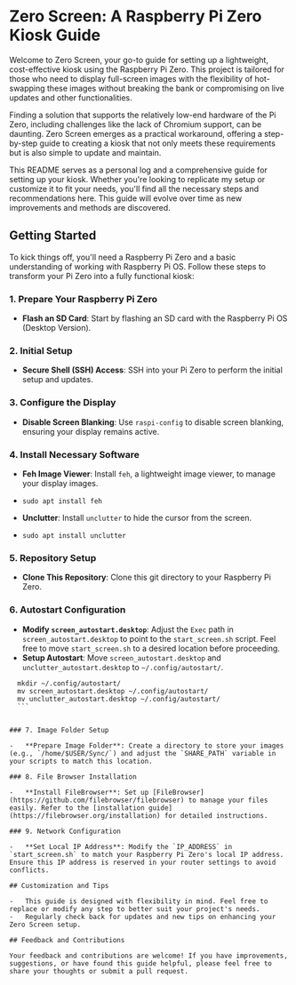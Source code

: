 
# Zero Screen: A Raspberry Pi Zero Kiosk Guide

Welcome to Zero Screen, your go-to guide for setting up a lightweight, cost-effective kiosk using the Raspberry Pi Zero. This project is tailored for those who need to display full-screen images with the flexibility of hot-swapping these images without breaking the bank or compromising on live updates and other functionalities.

Finding a solution that supports the relatively low-end hardware of the Pi Zero, including challenges like the lack of Chromium support, can be daunting. Zero Screen emerges as a practical workaround, offering a step-by-step guide to creating a kiosk that not only meets these requirements but is also simple to update and maintain.

This README serves as a personal log and a comprehensive guide for setting up your kiosk. Whether you're looking to replicate my setup or customize it to fit your needs, you'll find all the necessary steps and recommendations here. This guide will evolve over time as new improvements and methods are discovered.

## Getting Started

To kick things off, you'll need a Raspberry Pi Zero and a basic understanding of working with Raspberry Pi OS. Follow these steps to transform your Pi Zero into a fully functional kiosk:

### 1. Prepare Your Raspberry Pi Zero

-   **Flash an SD Card**: Start by flashing an SD card with the Raspberry Pi OS (Desktop Version).

### 2. Initial Setup

-   **Secure Shell (SSH) Access**: SSH into your Pi Zero to perform the initial setup and updates.

### 3. Configure the Display

-   **Disable Screen Blanking**: Use `raspi-config` to disable screen blanking, ensuring your display remains active.

### 4. Install Necessary Software

-   **Feh Image Viewer**: Install `feh`, a lightweight image viewer, to manage your display images.
    

-   `sudo apt install feh` 
    
-   **Unclutter**: Install `unclutter` to hide the cursor from the screen.
    

-   `sudo apt install unclutter` 
    

### 5. Repository Setup

-   **Clone This Repository**: Clone this git directory to your Raspberry Pi Zero.

### 6. Autostart Configuration

-   **Modify `screen_autostart.desktop`**: Adjust the `Exec` path in `screen_autostart.desktop` to point to the `start_screen.sh` script. Feel free to move `start_screen.sh` to a desired location before proceeding.
-   **Setup Autostart**: Move `screen_autostart.desktop` and `unclutter_autostart.desktop` to `~/.config/autostart/`.
    
  ```
    mkdir ~/.config/autostart/
    mv screen_autostart.desktop ~/.config/autostart/
    mv unclutter_autostart.desktop ~/.config/autostart/
    ```
    

### 7. Image Folder Setup

-   **Prepare Image Folder**: Create a directory to store your images (e.g., `/home/$USER/Sync/`) and adjust the `SHARE_PATH` variable in your scripts to match this location.

### 8. File Browser Installation

-   **Install FileBrowser**: Set up [FileBrowser](https://github.com/filebrowser/filebrowser) to manage your files easily. Refer to the [installation guide](https://filebrowser.org/installation) for detailed instructions.

### 9. Network Configuration

-   **Set Local IP Address**: Modify the `IP_ADDRESS` in `start_screen.sh` to match your Raspberry Pi Zero's local IP address. Ensure this IP address is reserved in your router settings to avoid conflicts.

## Customization and Tips

-   This guide is designed with flexibility in mind. Feel free to replace or modify any step to better suit your project's needs.
-   Regularly check back for updates and new tips on enhancing your Zero Screen setup.

## Feedback and Contributions

Your feedback and contributions are welcome! If you have improvements, suggestions, or have found this guide helpful, please feel free to share your thoughts or submit a pull request.
